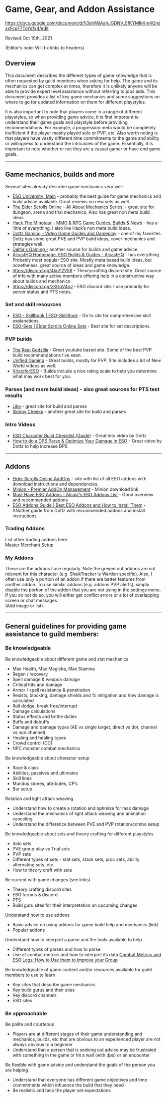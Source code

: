 # Game, Gear, and Addon Assistance

https://docs.google.com/document/d/1i3shWjiAahJGDNV_0fKYMIkKm4QmjxxFcpF7ToYdfx4/edit

Revised Oct 10th, 2021

(Editor's note: Will fix links to headers)
<!--
(! Fix links to headers) \
[Overview](https://docs.google.com/document/d/e/2PACX-1vToFf2jOuISDt0TnpnSypuDftLm12WgBDu-RUWnpZQkF_nRD-sEcD_f64JS_tCqe5EeHZEvKxlGKvZb/pub#h.j2msb21omv1m) \
[Be knowledgeable](https://docs.google.com/document/d/e/2PACX-1vToFf2jOuISDt0TnpnSypuDftLm12WgBDu-RUWnpZQkF_nRD-sEcD_f64JS_tCqe5EeHZEvKxlGKvZb/pub#h.2u7wfo51jagj) \
[Understand how to interpret a parse and the tools available to help](https://docs.google.com/document/d/e/2PACX-1vToFf2jOuISDt0TnpnSypuDftLm12WgBDu-RUWnpZQkF_nRD-sEcD_f64JS_tCqe5EeHZEvKxlGKvZb/pub#h.lbr8tc8j7w4f) \
[Be knowledgeable of game content and/or resources available for guild members to use to learn](https://docs.google.com/document/d/e/2PACX-1vToFf2jOuISDt0TnpnSypuDftLm12WgBDu-RUWnpZQkF_nRD-sEcD_f64JS_tCqe5EeHZEvKxlGKvZb/pub#h.7dlvrur90g06) \
[Be approachable](https://docs.google.com/document/d/e/2PACX-1vToFf2jOuISDt0TnpnSypuDftLm12WgBDu-RUWnpZQkF_nRD-sEcD_f64JS_tCqe5EeHZEvKxlGKvZb/pub#h.jplcq9c0ce7z) \
[Be flexible with game advice and understand the goals of the person you are helping](https://docs.google.com/document/d/e/2PACX-1vToFf2jOuISDt0TnpnSypuDftLm12WgBDu-RUWnpZQkF_nRD-sEcD_f64JS_tCqe5EeHZEvKxlGKvZb/pub#h.9h48hq68jnom) \
[Intro Videos](https://docs.google.com/document/d/e/2PACX-1vToFf2jOuISDt0TnpnSypuDftLm12WgBDu-RUWnpZQkF_nRD-sEcD_f64JS_tCqe5EeHZEvKxlGKvZb/pub#h.z7fcktisazbs) \
[Game mechanics, builds and more](https://docs.google.com/document/d/e/2PACX-1vToFf2jOuISDt0TnpnSypuDftLm12WgBDu-RUWnpZQkF_nRD-sEcD_f64JS_tCqe5EeHZEvKxlGKvZb/pub#h.vgjk8fa5auwh) \
[Set and skill resources](https://docs.google.com/document/d/e/2PACX-1vToFf2jOuISDt0TnpnSypuDftLm12WgBDu-RUWnpZQkF_nRD-sEcD_f64JS_tCqe5EeHZEvKxlGKvZb/pub#h.oyr0t1nekdkm) \
[PVP builds](https://docs.google.com/document/d/e/2PACX-1vToFf2jOuISDt0TnpnSypuDftLm12WgBDu-RUWnpZQkF_nRD-sEcD_f64JS_tCqe5EeHZEvKxlGKvZb/pub#h.7jgapqwiv2kr) \
[Parses (and more build ideas) - also great sources for PTS test results](https://docs.google.com/document/d/e/2PACX-1vToFf2jOuISDt0TnpnSypuDftLm12WgBDu-RUWnpZQkF_nRD-sEcD_f64JS_tCqe5EeHZEvKxlGKvZb/pub#h.88vxw4970a5o) \
[Addons](https://docs.google.com/document/d/e/2PACX-1vToFf2jOuISDt0TnpnSypuDftLm12WgBDu-RUWnpZQkF_nRD-sEcD_f64JS_tCqe5EeHZEvKxlGKvZb/pub#h.t70qv86i35ea) \
[My Addons](https://docs.google.com/document/d/e/2PACX-1vToFf2jOuISDt0TnpnSypuDftLm12WgBDu-RUWnpZQkF_nRD-sEcD_f64JS_tCqe5EeHZEvKxlGKvZb/pub#h.xowv13kb9i9k) \ -->

## Overview
This document describes the different types of game knowledge that is often requested by guild members when asking for help.  The game and its mechanics can get complex at times, therefore it is unlikely anyone will be able to provide expert level assistance without referring to jobs aids.  This document provides a list of key game mechanics and some suggestions on where to go for updated information on them for different playstyles.  

It is also important to note that players come in a range of different playstyles, so when providing game advice, it is first important to understand their game goals and playstyle before providing recommendations.  For example, a progression meta would be completely inefficient if the player mostly played solo or PVP, etc.  Also worth noting is that players have vastly different time commitments to the game and ability or willingness to understand the intricacies of the game.  Essentially, it is important to note whether or not they are a casual gamer or have end game goals.

---

## Game mechanics, builds and more

Several sites already describe game mechanics very well.

* [ESO University: Main](https://eso-u.com/) - probably the best guide for game mechanics and build advice available.  Great reviews on new sets as well.
* [The Elder Scrolls Online - All About Mechanics Series!](https://xynodegaming.com/guides/allaboutmechanics/) - great site for dungeon, arena and trial mechanics.  Also has great non meta build ideas.
* [Hack The Minotaur - MMO & RPG Game Guides, Builds & News](https://www.hacktheminotaur.com/) - has a little of everything.  I also like Hack’s non meta build ideas.  
* [Dottz Gaming - Video Game Guides and Gameplay](https://dottzgaming.com/) - one of my favorites.  Dottz has some great PVE and PVP build ideas, cover mechanics and strategies well.
* [Deltia's Gaming -](https://deltiasgaming.com/) another source for builds and game advice
* [AlcastHQ Homepage. ESO Builds & Guides - AlcastHQ](https://alcasthq.com/) - has everything.  Probably most popular ESO site.  Mostly meta based build ideas, but nonetheless, great source of ideas and game knowledge.
* https://discord.gg/4kuY2V5R - Theorycrafting discord site.  Great source of info with many active members offering help in a constructive way about builds and mechanics
* https://discord.gg/zKGqV4nJ - ESO discord site.  I use primarily for server status and PTS notes.

### Set and skill resources
* [ESO - Skillbook | ESO-SkillBook](https://eso-skillbook.com/) - Go to site for comprehensive skill explanations.
* [ESO-Sets | Elder Scrolls Online Sets](https://eso-sets.com/) - Best site for set descriptions.

### PVP builds
* [The Real Godzilla](https://www.youtube.com/channel/UCk7HIuVjHPLzqikp2h-ETCA) - Great youtube based site.  Some of the best PVP build recommendations I’ve seen.
* [Unified Gaming](https://www.youtube.com/channel/UCorbta-fAHKJcxJ6ExbtPwg) - Great builds, mostly for PVP.  Site includes a lot of New World videos as well.
* [KristoferESO](https://www.kristofereso.com/) - Builds include a nice rating scale to help you determine what may work best for you.

### Parses (and more build ideas) - also great sources for PTS test results
* [Liko](https://www.youtube.com/channel/UCuLGCNYH1t5DyQQ5tfU4Hdw) - great site for build and parses
* [Skinny Cheeks](https://www.youtube.com/channel/UC9DsGeMufUbCTYQT0dPFZhA) - another great site for build and parses

### Intro Videos
* [ESO Character Build Checklist (Guide)](https://www.youtube.com/watch?v=Yv3xFK4Z0Qc) - Great into video by Dottz
* [How to do a DPS Parse & Optimize Your Damage in ESO](https://dottzgaming.com/eso-guides/general/how-to-do-a-dps-parse-optimize-your-damage/) - Great video by Dottz to help increase DPS

---

## Addons
* [Elder Scrolls Online AddOns](https://www.esoui.com/addons.php) - site with list of all ESO addons with download instructions and dependencies.  
* [Minion - Premier AddOn Management](https://minion.mmoui.com/) - Minion download link
* [Must Have ESO Addons - Alcast's ESO Addons List](https://alcasthq.com/eso-alcast-addon-list/) - Good overview and recommended addons
* [ESO Addons Guide | Best ESO Addons and How to Install Them](https://www.youtube.com/watch?v=WV_zBv7BvsE) - ANother guide from Dottz with recommended addons and install instructions

### Trading Addons
List other trading addons here \
[Master Merchant Setup](Master-Merchant-Setup.md)

### My Addons
These are the addons I use regularly.  Note the greyed out addons are not relevant for this character (e.g. ShalkTracker is Warden specific).  Also, I often use only a portion of an addon if there are better features from another addon.  To use similar addons (e.g. addons PVP alerts), simply disable the portion of the addon that you are not using in the settings menu.  If you do not do so, you will either get conflict errors or a lot of overlapping screen or chat messages. \
(Add image or list)

---

## General guidelines for providing game assistance to guild members:

### Be knowledgeable

Be knowledgeable about different game and stat mechanics
* Max Health, Max Magicka, Max Stamina
* Regen / recovery
* Spell damage & weapon damage
* Critical hits and damage
* Armor / spell resistance & penetration
* Resists, blocking, damage shields and % mitigation and how damage is calculated
* Roll dodge, break free/interrupt
* Damage calculations
* Status effects and brittle duties
* Buffs and debuffs
* Damage and damage types (AE vs single target, direct vs dot, channel vs non channel)
* Healing and healing types
* Crowd control (CC)
* NPC monster combat mechanics

Be knowledgeable about character setup
* Race & class
* Abilities, passives and ultimates
* Skill lines
* Mundus stones, attributes, CP’s
* Bar setup

Rotation and light attack weaving
* Understand how to create a rotation and optimize for max damage
* Understand the mechanics of light attack weaving and animation canceling
* Understand the difference between PVE and PVP rotation/combo setup

Be knowledgeable about sets and theory crafting for different playstyles
* Solo sets
* PVE group play vs Trial sets
* PVP sets
* Different types of sets - stat sets, stack sets, proc sets, ability alternating sets, etc.
* How to theory craft with sets

Be current with game changes (see links)
* Theory crafting discord sites
* ESO forums & discord
* PTS
* Build guru sites for their interpretation on upcoming changes

Understand how to use addons
* Basic advice on using addons for game build help and mechanics (link)
* Popular addons

Understand how to interpret a parse and the tools available to help
* Different types of parses and how to parse
* Use of combat metrics and how to interpret its data  [Combat Metrics and ESO Logs: How to Use them to Improve your Group](https://www.youtube.com/watch?v=xWm1tAeSWR8)

Be knowledgeable of game content and/or resources available for guild members to use to learn
* Key sites that describe game mechanics
* Key build gurus and their sites
* Key discord channels
* ESO sites

### Be approachable

Be polite and courteous
* Players are at different stages of their game understanding and mechanics, builds, etc that are obvious to an experienced player are not always obvious to a beginner
* Understand that a person that is seeking out advice may be frustrated with something in the game or hit a wall (with dps) or an encounter

Be flexible with game advice and understand the goals of the person you are helping
* Understand that everyone has different game objectives and time commitments which influence the build that they need
* Be realistic and help the player set expectations



